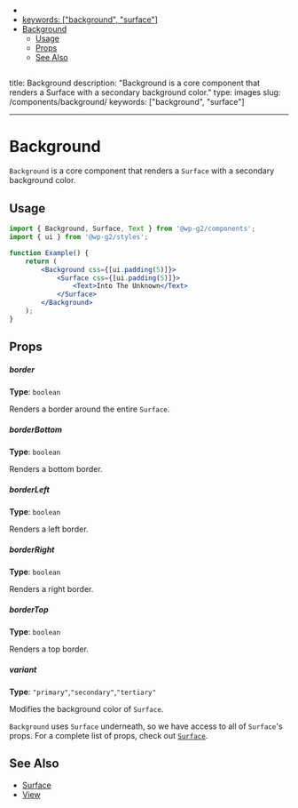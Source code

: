 <!-- START doctoc generated TOC please keep comment here to allow auto update -->
<!-- DON'T EDIT THIS SECTION, INSTEAD RE-RUN doctoc TO UPDATE -->

-   [<!-- Instead, edit packages/website/src/docs/components/core/background.mdx -->](#---instead-edit-packageswebsitesrcdocscomponentscorebackgroundmdx---)
-   [keywords: ["background", "surface"]](#keywords-background-surface)
-   [Background](#background)
    -   [Usage](#usage)
    -   [Props](#props)
    -   [See Also](#see-also)

<!-- END doctoc generated TOC please keep comment here to allow auto update -->

<!-- Automatically Generated. Do not edit this file. -->

## <!-- Instead, edit packages/website/src/docs/components/core/background.mdx -->

title: Background
description: "Background is a core component that renders a Surface with a secondary background color."
type: images
slug: /components/background/
keywords: ["background", "surface"]

---

# Background

`Background` is a core component that renders a `Surface` with a secondary background color.

<!-- props -->
<!-- Automatically Generated -->

## Usage

```jsx live
import { Background, Surface, Text } from '@wp-g2/components';
import { ui } from '@wp-g2/styles';

function Example() {
	return (
		<Background css={[ui.padding(5)]}>
			<Surface css={[ui.padding(5)]}>
				<Text>Into The Unknown</Text>
			</Surface>
		</Background>
	);
}
```

## Props

##### border

**Type**: `boolean`

Renders a border around the entire `Surface`.

##### borderBottom

**Type**: `boolean`

Renders a bottom border.

##### borderLeft

**Type**: `boolean`

Renders a left border.

##### borderRight

**Type**: `boolean`

Renders a right border.

##### borderTop

**Type**: `boolean`

Renders a top border.

##### variant

**Type**: `"primary"`,`"secondary"`,`"tertiary"`

Modifies the background color of `Surface`.

<!-- /Automatically Generated -->
<!-- /props -->

`Background` uses `Surface` underneath, so we have access to all of `Surface`'s props. For a complete list of props, check out [`Surface`](/components/surface/#props).

## See Also

-   [Surface](/components/surface/)
-   [View](/components/view/)
